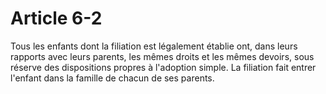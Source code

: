 # Article 6-2

Tous les enfants dont la filiation est légalement établie ont, dans leurs rapports avec leurs parents, les mêmes droits et les mêmes devoirs, sous réserve des dispositions propres à l'adoption simple. La filiation fait entrer l'enfant dans la famille de chacun de ses parents.
